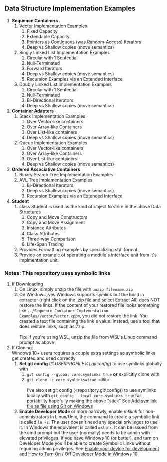 ## Data Structure Implementation Examples

1. **Sequence Containers**
    1. Vector Implementation Examples
        1. Fixed Capacity
        2. Extendable Capacity
        3. Pointers as Contiguous (was Random-Access) Iterators
        4. Deep vs Shallow copies (move semantics)
    2. Singly Linked List Implementation Examples
        1. Circular with 1 Sentential
        2. Null-Terminated
        3. Forward Iterators
        4. Deep vs Shallow copies (move semantics)
        5. Recursion Examples via an Extended Interface
    3. Doubly Linked List Implementation Examples
        1. Circular with 1 Sentential
        2. Null-Terminated
        3. Bi-Directional Iterators
        4. Deep vs Shallow copies (move semantics)
2. **Container Adapters**
    1. Stack Implementation Examples
        1. Over Vector-like containers
        2. Over Array-like Containers
        3. Over List-like containers
        4. Deep vs Shallow copies (move semantics)
    2. Queue Implementation Examples
        1. Over Vector-like containers
        2. Over Array-like Containers
        3. Over List-like containers
        4. Deep vs Shallow copies (move semantics)
3. **Ordered Associative Containers**
    1. Binary Search Tree Implementation Examples
    2. AVL Tree Implementation Examples
        1. Bi-Directional Iterators
        4. Deep vs Shallow copies (move semantics)
        5. Recursion Examples via an Extended Interface
4. **Student**
    1. class Student is used as the kind of object to store in the above Data Structures
        1. Copy and Move Constructors
        2. Copy and Move Assignment
        3. Instance Attributes
        4. Class Attributes
        5. Three-way Comparison
        6. Life-Span Tracing
    2. Provides Formatting examples by specializing std::format
    3. Provide an example of sperating a module's interface unit from it's implmentation unit.


### Notes: This repository uses symbolic links
1.  If Downloading
    1. On Linux, simply unzip the file with `unzip filename.zip`
    2. On Windows, yes Windows supports symlink but the build in extractor (right click on the .zip file and select Extract All) does NOT restore the links.  If the content of your restored file looks something like `../Sequence Container Implementation Examples/Vector/Vector.cppm`, you did not restore the link. You created a text file containing the link's value.  Instead, use a tool that does restore links, such as 7zip.<br/><br/>
      Tip: If you're using WSL, unzip the file from WSL's Linux command prompt as above
2.  If Cloning:<br/>
    Windows 10+ users requires a couple extra settings so symbolic links get created and used correctly
    1. **Set git config** (*%USERPROFILE%\\.gitconfig*) to use symlinks globally with
       1. `git config --global core.symlinks true`
    **or** explicitly clone with
       2. `git clone -c core.symlinks=true <URL>`<br/><br/>
    I've also set git config (<repository\.git\config)) to use symlinks locally with `git config --local core.symlinks true` for portability hopefully making the above "stick"
       See [Add symlink file as file using Git on Windows](https://newbedev.com/add-symlink-file-as-file-using-git-on-windows)
    2. **Enable Developer Mode** or more narrowly, enable *mklink* for non-administrators
       In Linux/Unix, the command to create a symbolic link is called `ln -s`. The user doesn't need any special privileges to use it. In Windows the equivalent is called `mklink`. It can be issued from the cmd prompt but the user (normally) needs to be admin with elevated privileges. If you have Windows 10 (or better), and turn on Developer Mode you'll be able to create Symbolic Links without requiring admin privileges. See [Enable your device for development](https://docs.microsoft.com/en-us/windows/apps/get-started/enable-your-device-for-development) and [How to Turn On / Off Developer Mode in Windows 10](https://www.top-password.com/blog/turn-on-off-developer-mode-in-windows-10/#:~:text=Windows%2010%20how%20to%20Turn%20on%20Developer%20Mode,takes%20effect%20immediately%20without%20a%20restart.%20See%20More)
